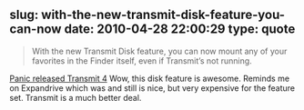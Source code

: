 slug: with-the-new-transmit-disk-feature-you-can-now
date: 2010-04-28 22:00:29
type: quote
---

> With the new Transmit Disk feature, you can now mount any of your favorites in the Finder itself, even if Transmit’s not running.

[Panic released Transmit 4](http://www.panic.com/transmit/) Wow, this disk feature is awesome. Reminds me on Expandrive which was and still is nice, but very expensive for the feature set. Transmit is a much better deal.
